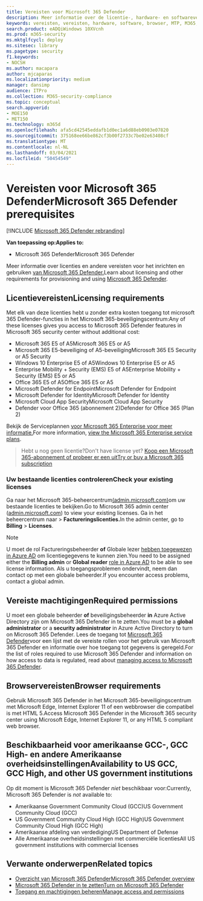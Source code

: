 ```yaml
---
title: Vereisten voor Microsoft 365 Defender
description: Meer informatie over de licentie-, hardware- en softwarevereisten en andere configuratie-instellingen voor Microsoft 365 Defender
keywords: vereisten, vereisten, hardware, software, browser, MTP, M365, licentie, E5, A5, EMS, aankoop
search.product: eADQiWindows 10XVcnh
ms.prod: m365-security
ms.mktglfcycl: deploy
ms.sitesec: library
ms.pagetype: security
f1.keywords:
- NOCSH
ms.author: macapara
author: mjcaparas
ms.localizationpriority: medium
manager: dansimp
audience: ITPro
ms.collection: M365-security-compliance
ms.topic: conceptual
search.appverid:
- MOE150
- MET150
ms.technology: m365d
ms.openlocfilehash: afa5cd42545eddafb1d0ec1a6d88eb0903e07820
ms.sourcegitcommit: 375168ee66be862cf3b00f2733c7be02e63408cf
ms.translationtype: MT
ms.contentlocale: nl-NL
ms.lasthandoff: 03/04/2021
ms.locfileid: "50454549"
---
```

# <a name="microsoft-365-defender-prerequisites"></a><span data-ttu-id="95a54-104">Vereisten voor Microsoft 365 Defender</span><span class="sxs-lookup"><span data-stu-id="95a54-104">Microsoft 365 Defender prerequisites</span></span>

[!INCLUDE [Microsoft 365 Defender rebranding](../includes/microsoft-defender.md)]


<span data-ttu-id="95a54-105">**Van toepassing op:**</span><span class="sxs-lookup"><span data-stu-id="95a54-105">**Applies to:**</span></span>
- <span data-ttu-id="95a54-106">Microsoft 365 Defender</span><span class="sxs-lookup"><span data-stu-id="95a54-106">Microsoft 365 Defender</span></span>

<span data-ttu-id="95a54-107">Meer informatie over licenties en andere vereisten voor het inrichten en gebruiken [van Microsoft 365 Defender.](microsoft-threat-protection.md)</span><span class="sxs-lookup"><span data-stu-id="95a54-107">Learn about licensing and other requirements for provisioning and using [Microsoft 365 Defender](microsoft-threat-protection.md).</span></span>

## <a name="licensing-requirements"></a><span data-ttu-id="95a54-108">Licentievereisten</span><span class="sxs-lookup"><span data-stu-id="95a54-108">Licensing requirements</span></span>
<span data-ttu-id="95a54-109">Met elk van deze licenties hebt u zonder extra kosten toegang tot microsoft 365 Defender-functies in het Microsoft 365-beveiligingscentrum:</span><span class="sxs-lookup"><span data-stu-id="95a54-109">Any of these licenses gives you access to Microsoft 365 Defender features in Microsoft 365 security center without additional cost:</span></span>

- <span data-ttu-id="95a54-110">Microsoft 365 E5 of A5</span><span class="sxs-lookup"><span data-stu-id="95a54-110">Microsoft 365 E5 or A5</span></span>
- <span data-ttu-id="95a54-111">Microsoft 365 E5-beveiliging of A5-beveiliging</span><span class="sxs-lookup"><span data-stu-id="95a54-111">Microsoft 365 E5 Security or A5 Security</span></span>
- <span data-ttu-id="95a54-112">Windows 10 Enterprise E5 of A5</span><span class="sxs-lookup"><span data-stu-id="95a54-112">Windows 10 Enterprise E5 or A5</span></span>
- <span data-ttu-id="95a54-113">Enterprise Mobility + Security (EMS) E5 of A5</span><span class="sxs-lookup"><span data-stu-id="95a54-113">Enterprise Mobility + Security (EMS) E5 or A5</span></span> 
- <span data-ttu-id="95a54-114">Office 365 E5 of A5</span><span class="sxs-lookup"><span data-stu-id="95a54-114">Office 365 E5 or A5</span></span>
- <span data-ttu-id="95a54-115">Microsoft Defender for Endpoint</span><span class="sxs-lookup"><span data-stu-id="95a54-115">Microsoft Defender for Endpoint</span></span>
- <span data-ttu-id="95a54-116">Microsoft Defender for Identity</span><span class="sxs-lookup"><span data-stu-id="95a54-116">Microsoft Defender for Identity</span></span> 
- <span data-ttu-id="95a54-117">Microsoft Cloud App Security</span><span class="sxs-lookup"><span data-stu-id="95a54-117">Microsoft Cloud App Security</span></span>
- <span data-ttu-id="95a54-118">Defender voor Office 365 (abonnement 2)</span><span class="sxs-lookup"><span data-stu-id="95a54-118">Defender for Office 365 (Plan 2)</span></span>

<span data-ttu-id="95a54-119">Bekijk de Serviceplannen [voor Microsoft 365 Enterprise voor meer informatie.](https://www.microsoft.com/licensing/product-licensing/microsoft-365-enterprise)</span><span class="sxs-lookup"><span data-stu-id="95a54-119">For more information, [view the Microsoft 365 Enterprise service plans](https://www.microsoft.com/licensing/product-licensing/microsoft-365-enterprise).</span></span>

> <span data-ttu-id="95a54-120">Hebt u nog geen licentie?</span><span class="sxs-lookup"><span data-stu-id="95a54-120">Don't have license yet?</span></span> [<span data-ttu-id="95a54-121">Koop een Microsoft 365-abonnement of probeer er een uit</span><span class="sxs-lookup"><span data-stu-id="95a54-121">Try or buy a Microsoft 365 subscription</span></span>](https://docs.microsoft.com/microsoft-365/commerce/try-or-buy-microsoft-365?view=o365-worldwide)

### <a name="check-your-existing--licenses"></a><span data-ttu-id="95a54-122">Uw bestaande licenties controleren</span><span class="sxs-lookup"><span data-stu-id="95a54-122">Check your existing  licenses</span></span>
<span data-ttu-id="95a54-123">Ga naar het Microsoft 365-beheercentrum[(admin.microsoft.com)](https://admin.microsoft.com/)om uw bestaande licenties te bekijken.</span><span class="sxs-lookup"><span data-stu-id="95a54-123">Go to Microsoft 365 admin center ([admin.microsoft.com](https://admin.microsoft.com/)) to view your existing licenses.</span></span> <span data-ttu-id="95a54-124">Ga in het beheercentrum naar   >  **Factureringslicenties.**</span><span class="sxs-lookup"><span data-stu-id="95a54-124">In the admin center, go to **Billing** > **Licenses**.</span></span>

>[!NOTE]
> <span data-ttu-id="95a54-125">U moet de rol Factureringsbeheerder  **of** Globale lezer [hebben toegewezen in Azure AD](https://docs.microsoft.com/azure/active-directory/users-groups-roles/directory-assign-admin-roles#available-roles) om licentiegegevens te kunnen zien.</span><span class="sxs-lookup"><span data-stu-id="95a54-125">You need to be assigned either the **Billing admin** or **Global reader** [role in Azure AD](https://docs.microsoft.com/azure/active-directory/users-groups-roles/directory-assign-admin-roles#available-roles) to be able to see license information.</span></span> <span data-ttu-id="95a54-126">Als u toegangsproblemen ondervindt, neem dan contact op met een globale beheerder.</span><span class="sxs-lookup"><span data-stu-id="95a54-126">If you encounter access problems, contact a global admin.</span></span>

## <a name="required-permissions"></a><span data-ttu-id="95a54-127">Vereiste machtigingen</span><span class="sxs-lookup"><span data-stu-id="95a54-127">Required permissions</span></span>
<span data-ttu-id="95a54-128">U moet een globale beheerder **of** beveiligingsbeheerder **in** Azure Active Directory zijn om Microsoft 365 Defender in te zetten.</span><span class="sxs-lookup"><span data-stu-id="95a54-128">You must be a **global administrator** or a **security administrator** in Azure Active Directory to turn on Microsoft 365 Defender.</span></span> <span data-ttu-id="95a54-129">Lees de toegang tot [Microsoft 365 Defender](mtp-permissions.md)voor een lijst met de vereiste rollen voor het gebruik van Microsoft 365 Defender en informatie over hoe toegang tot gegevens is geregeld.</span><span class="sxs-lookup"><span data-stu-id="95a54-129">For the list of roles required to use Microsoft 365 Defender and information on how access to data is regulated, read about [managing access to Microsoft 365 Defender](mtp-permissions.md).</span></span>

## <a name="browser-requirements"></a><span data-ttu-id="95a54-130">Browservereisten</span><span class="sxs-lookup"><span data-stu-id="95a54-130">Browser requirements</span></span>
<span data-ttu-id="95a54-131">Gebruik Microsoft 365 Defender in het Microsoft 365-beveiligingscentrum met Microsoft Edge, Internet Explorer 11 of een webbrowser die compatibel is met HTML 5.</span><span class="sxs-lookup"><span data-stu-id="95a54-131">Access Microsoft 365 Defender in the Microsoft 365 security center using Microsoft Edge, Internet Explorer 11, or any HTML 5 compliant web browser.</span></span>

## <a name="availability-to-us-gcc-gcc-high-and-other-us-government-institutions"></a><span data-ttu-id="95a54-132">Beschikbaarheid voor amerikaanse GCC-, GCC High- en andere Amerikaanse overheidsinstellingen</span><span class="sxs-lookup"><span data-stu-id="95a54-132">Availability to US GCC, GCC High, and other US government institutions</span></span>
<span data-ttu-id="95a54-133">Op dit moment is Microsoft 365 Defender *niet* beschikbaar voor:</span><span class="sxs-lookup"><span data-stu-id="95a54-133">Currently, Microsoft 365 Defender is *not* available to:</span></span>
- <span data-ttu-id="95a54-134">Amerikaanse Government Community Cloud (GCC)</span><span class="sxs-lookup"><span data-stu-id="95a54-134">US Government Community Cloud (GCC)</span></span>
- <span data-ttu-id="95a54-135">US Government Community Cloud High (GCC High)</span><span class="sxs-lookup"><span data-stu-id="95a54-135">US Government Community Cloud High (GCC High)</span></span>
- <span data-ttu-id="95a54-136">Amerikaanse afdeling van verdediging</span><span class="sxs-lookup"><span data-stu-id="95a54-136">US Department of Defense</span></span>
- <span data-ttu-id="95a54-137">Alle Amerikaanse overheidsinstellingen met commerciële licenties</span><span class="sxs-lookup"><span data-stu-id="95a54-137">All US government institutions with commercial licenses</span></span>

## <a name="related-topics"></a><span data-ttu-id="95a54-138">Verwante onderwerpen</span><span class="sxs-lookup"><span data-stu-id="95a54-138">Related topics</span></span>
- [<span data-ttu-id="95a54-139">Overzicht van Microsoft 365 Defender</span><span class="sxs-lookup"><span data-stu-id="95a54-139">Microsoft 365 Defender overview</span></span>](microsoft-threat-protection.md)
- [<span data-ttu-id="95a54-140">Microsoft 365 Defender in te zetten</span><span class="sxs-lookup"><span data-stu-id="95a54-140">Turn on Microsoft 365 Defender</span></span>](mtp-enable.md)
- [<span data-ttu-id="95a54-141">Toegang en machtigingen beheren</span><span class="sxs-lookup"><span data-stu-id="95a54-141">Manage access and permissions</span></span>](mtp-permissions.md)
